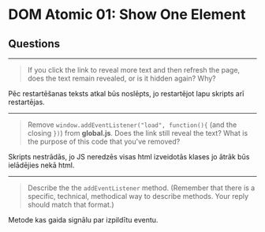 # DOM Atomic 01: Show One Element

## Questions

---

> If you click the link to reveal more text and then refresh the page, does the text remain revealed, or is it hidden again? Why?

Pēc restartēšanas teksts atkal būs noslēpts, jo restartējot lapu skripts arī restartējas.

---

> Remove `window.addEventListener("load", function(){` (and the closing `})`) from **global.js**. Does the link still reveal the text? What is the purpose of this code that you've removed?

Skripts nestrādās, jo  JS neredzēs visas html izveidotās klases jo ātrāk būs ielādējies nekā html.

---

> Describe the the `addEventListener` method. (Remember that there is a specific, technical, methodical way to describe methods. Your reply should match that format.)

Metode kas gaida signālu par izpildītu eventu.
